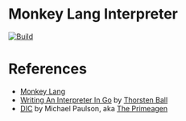 # Monkey Lang Interpreter

[![Build](../../actions/workflows/build.yaml/badge.svg)](../../actions/workflows/build.yaml)

# References
- [Monkey Lang](https://monkeylang.org/)
- [Writing An Interpreter In Go](https://interpreterbook.com/) by [Thorsten Ball](https://github.com/mrnugget)
- [DIC](https://github.com/ThePrimeagen/ts-rust-zig-deez) by Michael Paulson, aka [The Primeagen](https://github.com/ThePrimeagen)
